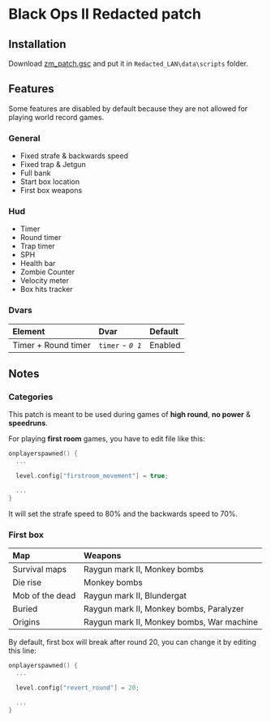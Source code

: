 # **Black Ops II Redacted patch**

## **Installation**

Download [zm_patch.gsc](https://github.com/SamRemix/scripts/blob/master/zm_patch.gsc) and put it in `Redacted_LAN\data\scripts` folder.

## **Features**

Some features are disabled by default because they are not allowed for playing world record games.

### General

- Fixed strafe & backwards speed
- Fixed trap & Jetgun
- Full bank
- Start box location
- First box weapons

### Hud

- Timer
- Round timer
- Trap timer
- SPH
- Health bar
- Zombie Counter
- Velocity meter
- Box hits tracker

### Dvars

| Element             | Dvar              | Default |
| :------------------ | :---------------- | :------ |
| Timer + Round timer | `timer` - *`0 1`* | Enabled |

## **Notes**

### **Categories**

This patch is meant to be used during games of **high round**, **no power** & **speedruns**.

For playing **first room** games, you have to edit file like this:

```cpp
onplayerspawned() {
  ...

  level.config["firstroom_movement"] = true;

  ...
}
```

It will set the strafe speed to 80% and the backwards speed to 70%.

### **First box**

| Map             | Weapons                                   |
| :-------------- | :---------------------------------------- |
| Survival maps   | Raygun mark II, Monkey bombs              |
| Die rise        | Monkey bombs                              |
| Mob of the dead | Raygun mark II, Blundergat                |
| Buried          | Raygun mark II, Monkey bombs, Paralyzer   |
| Origins         | Raygun mark II, Monkey bombs, War machine |

By default, first box will break after round 20, you can change it by editing this line:

```cpp
onplayerspawned() {
  ...

  level.config["revert_round"] = 20;

  ...
}
```